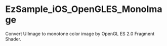 EzSample_iOS_OpenGLES_MonoImage
===============================

Convert UIImage to monotone color image by OpenGL ES 2.0 Fragment Shader.